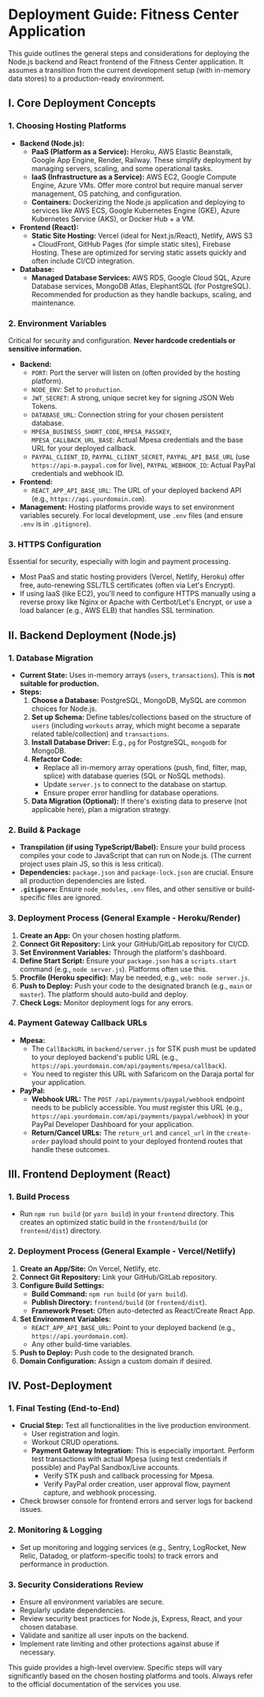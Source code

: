 # Deployment Guide: Fitness Center Application

This guide outlines the general steps and considerations for deploying the Node.js backend and React frontend of the Fitness Center application. It assumes a transition from the current development setup (with in-memory data stores) to a production-ready environment.

## I. Core Deployment Concepts

### 1. Choosing Hosting Platforms

*   **Backend (Node.js):**
    *   **PaaS (Platform as a Service):** Heroku, AWS Elastic Beanstalk, Google App Engine, Render, Railway. These simplify deployment by managing servers, scaling, and some operational tasks.
    *   **IaaS (Infrastructure as a Service):** AWS EC2, Google Compute Engine, Azure VMs. Offer more control but require manual server management, OS patching, and configuration.
    *   **Containers:** Dockerizing the Node.js application and deploying to services like AWS ECS, Google Kubernetes Engine (GKE), Azure Kubernetes Service (AKS), or Docker Hub + a VM.
*   **Frontend (React):**
    *   **Static Site Hosting:** Vercel (ideal for Next.js/React), Netlify, AWS S3 + CloudFront, GitHub Pages (for simple static sites), Firebase Hosting. These are optimized for serving static assets quickly and often include CI/CD integration.
*   **Database:**
    *   **Managed Database Services:** AWS RDS, Google Cloud SQL, Azure Database services, MongoDB Atlas, ElephantSQL (for PostgreSQL). Recommended for production as they handle backups, scaling, and maintenance.

### 2. Environment Variables

Critical for security and configuration. **Never hardcode credentials or sensitive information.**
*   **Backend:**
    *   `PORT`: Port the server will listen on (often provided by the hosting platform).
    *   `NODE_ENV`: Set to `production`.
    *   `JWT_SECRET`: A strong, unique secret key for signing JSON Web Tokens.
    *   `DATABASE_URL`: Connection string for your chosen persistent database.
    *   `MPESA_BUSINESS_SHORT_CODE`, `MPESA_PASSKEY`, `MPESA_CALLBACK_URL_BASE`: Actual Mpesa credentials and the base URL for your deployed callback.
    *   `PAYPAL_CLIENT_ID`, `PAYPAL_CLIENT_SECRET`, `PAYPAL_API_BASE_URL` (use `https://api-m.paypal.com` for live), `PAYPAL_WEBHOOK_ID`: Actual PayPal credentials and webhook ID.
*   **Frontend:**
    *   `REACT_APP_API_BASE_URL`: The URL of your deployed backend API (e.g., `https://api.yourdomain.com`).
*   **Management:** Hosting platforms provide ways to set environment variables securely. For local development, use `.env` files (and ensure `.env` is in `.gitignore`).

### 3. HTTPS Configuration

Essential for security, especially with login and payment processing.
*   Most PaaS and static hosting providers (Vercel, Netlify, Heroku) offer free, auto-renewing SSL/TLS certificates (often via Let's Encrypt).
*   If using IaaS (like EC2), you'll need to configure HTTPS manually using a reverse proxy like Nginx or Apache with Certbot/Let's Encrypt, or use a load balancer (e.g., AWS ELB) that handles SSL termination.

## II. Backend Deployment (Node.js)

### 1. Database Migration

*   **Current State:** Uses in-memory arrays (`users`, `transactions`). This is **not suitable for production.**
*   **Steps:**
    1.  **Choose a Database:** PostgreSQL, MongoDB, MySQL are common choices for Node.js.
    2.  **Set up Schema:** Define tables/collections based on the structure of `users` (including `workouts` array, which might become a separate related table/collection) and `transactions`.
    3.  **Install Database Driver:** E.g., `pg` for PostgreSQL, `mongodb` for MongoDB.
    4.  **Refactor Code:**
        *   Replace all in-memory array operations (push, find, filter, map, splice) with database queries (SQL or NoSQL methods).
        *   Update `server.js` to connect to the database on startup.
        *   Ensure proper error handling for database operations.
    5.  **Data Migration (Optional):** If there's existing data to preserve (not applicable here), plan a migration strategy.

### 2. Build & Package

*   **Transpilation (if using TypeScript/Babel):** Ensure your build process compiles your code to JavaScript that can run on Node.js. (The current project uses plain JS, so this is less critical).
*   **Dependencies:** `package.json` and `package-lock.json` are crucial. Ensure all production dependencies are listed.
*   **`.gitignore`:** Ensure `node_modules`, `.env` files, and other sensitive or build-specific files are ignored.

### 3. Deployment Process (General Example - Heroku/Render)

1.  **Create an App:** On your chosen hosting platform.
2.  **Connect Git Repository:** Link your GitHub/GitLab repository for CI/CD.
3.  **Set Environment Variables:** Through the platform's dashboard.
4.  **Define Start Script:** Ensure your `package.json` has a `scripts.start` command (e.g., `node server.js`). Platforms often use this.
5.  **Procfile (Heroku specific):** May be needed, e.g., `web: node server.js`.
6.  **Push to Deploy:** Push your code to the designated branch (e.g., `main` or `master`). The platform should auto-build and deploy.
7.  **Check Logs:** Monitor deployment logs for any errors.

### 4. Payment Gateway Callback URLs

*   **Mpesa:**
    *   The `CallBackURL` in `backend/server.js` for STK push must be updated to your deployed backend's public URL (e.g., `https://api.yourdomain.com/api/payments/mpesa/callback`).
    *   You need to register this URL with Safaricom on the Daraja portal for your application.
*   **PayPal:**
    *   **Webhook URL:** The `POST /api/payments/paypal/webhook` endpoint needs to be publicly accessible. You must register this URL (e.g., `https://api.yourdomain.com/api/payments/paypal/webhook`) in your PayPal Developer Dashboard for your application.
    *   **Return/Cancel URLs:** The `return_url` and `cancel_url` in the `create-order` payload should point to your deployed frontend routes that handle these outcomes.

## III. Frontend Deployment (React)

### 1. Build Process

*   Run `npm run build` (or `yarn build`) in your `frontend` directory. This creates an optimized static build in the `frontend/build` (or `frontend/dist`) directory.

### 2. Deployment Process (General Example - Vercel/Netlify)

1.  **Create an App/Site:** On Vercel, Netlify, etc.
2.  **Connect Git Repository:** Link your GitHub/GitLab repository.
3.  **Configure Build Settings:**
    *   **Build Command:** `npm run build` (or `yarn build`).
    *   **Publish Directory:** `frontend/build` (or `frontend/dist`).
    *   **Framework Preset:** Often auto-detected as React/Create React App.
4.  **Set Environment Variables:**
    *   `REACT_APP_API_BASE_URL`: Point to your deployed backend (e.g., `https://api.yourdomain.com`).
    *   Any other build-time variables.
5.  **Push to Deploy:** Push code to the designated branch.
6.  **Domain Configuration:** Assign a custom domain if desired.

## IV. Post-Deployment

### 1. Final Testing (End-to-End)

*   **Crucial Step:** Test all functionalities in the live production environment.
    *   User registration and login.
    *   Workout CRUD operations.
    *   **Payment Gateway Integration:** This is especially important. Perform test transactions with actual Mpesa (using test credentials if possible) and PayPal Sandbox/Live accounts.
        *   Verify STK push and callback processing for Mpesa.
        *   Verify PayPal order creation, user approval flow, payment capture, and webhook processing.
*   Check browser console for frontend errors and server logs for backend issues.

### 2. Monitoring & Logging

*   Set up monitoring and logging services (e.g., Sentry, LogRocket, New Relic, Datadog, or platform-specific tools) to track errors and performance in production.

### 3. Security Considerations Review

*   Ensure all environment variables are secure.
*   Regularly update dependencies.
*   Review security best practices for Node.js, Express, React, and your chosen database.
*   Validate and sanitize all user inputs on the backend.
*   Implement rate limiting and other protections against abuse if necessary.

This guide provides a high-level overview. Specific steps will vary significantly based on the chosen hosting platforms and tools. Always refer to the official documentation of the services you use.
